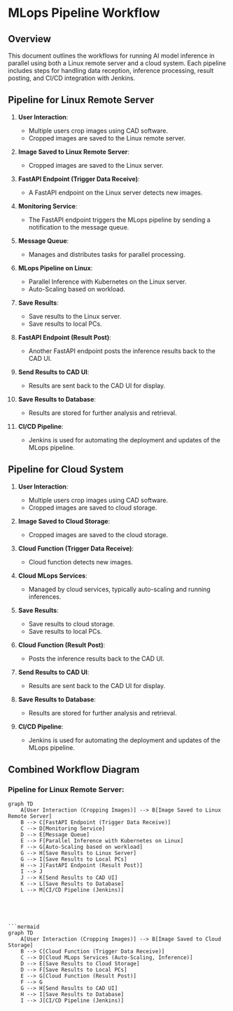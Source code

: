 # MLops Pipeline Workflow

## Overview
This document outlines the workflows for running AI model inference in parallel using both a Linux remote server and a cloud system. Each pipeline includes steps for handling data reception, inference processing, result posting, and CI/CD integration with Jenkins.

## Pipeline for Linux Remote Server

1. **User Interaction**:
   - Multiple users crop images using CAD software.
   - Cropped images are saved to the Linux remote server.

2. **Image Saved to Linux Remote Server**:
   - Cropped images are saved to the Linux server.

3. **FastAPI Endpoint (Trigger Data Receive)**:
   - A FastAPI endpoint on the Linux server detects new images.

4. **Monitoring Service**:
   - The FastAPI endpoint triggers the MLops pipeline by sending a notification to the message queue.

5. **Message Queue**:
   - Manages and distributes tasks for parallel processing.

6. **MLops Pipeline on Linux**:
   - Parallel Inference with Kubernetes on the Linux server.
   - Auto-Scaling based on workload.

7. **Save Results**:
   - Save results to the Linux server.
   - Save results to local PCs.

8. **FastAPI Endpoint (Result Post)**:
   - Another FastAPI endpoint posts the inference results back to the CAD UI.

9. **Send Results to CAD UI**:
   - Results are sent back to the CAD UI for display.

10. **Save Results to Database**:
    - Results are stored for further analysis and retrieval.

11. **CI/CD Pipeline**:
    - Jenkins is used for automating the deployment and updates of the MLops pipeline.

## Pipeline for Cloud System

1. **User Interaction**:
   - Multiple users crop images using CAD software.
   - Cropped images are saved to cloud storage.

2. **Image Saved to Cloud Storage**:
   - Cropped images are saved to the cloud storage.

3. **Cloud Function (Trigger Data Receive)**:
   - Cloud function detects new images.

4. **Cloud MLops Services**:
   - Managed by cloud services, typically auto-scaling and running inferences.

5. **Save Results**:
   - Save results to cloud storage.
   - Save results to local PCs.

6. **Cloud Function (Result Post)**:
   - Posts the inference results back to the CAD UI.

7. **Send Results to CAD UI**:
   - Results are sent back to the CAD UI for display.

8. **Save Results to Database**:
   - Results are stored for further analysis and retrieval.

9. **CI/CD Pipeline**:
   - Jenkins is used for automating the deployment and updates of the MLops pipeline.

## Combined Workflow Diagram

### Pipeline for Linux Remote Server:

```mermaid
graph TD
    A[User Interaction (Cropping Images)] --> B[Image Saved to Linux Remote Server]
    B --> C[FastAPI Endpoint (Trigger Data Receive)]
    C --> D[Monitoring Service]
    D --> E[Message Queue]
    E --> F[Parallel Inference with Kubernetes on Linux]
    F --> G[Auto-Scaling based on workload]
    G --> H[Save Results to Linux Server]
    G --> I[Save Results to Local PCs]
    H --> J[FastAPI Endpoint (Result Post)]
    I --> J
    J --> K[Send Results to CAD UI]
    K --> L[Save Results to Database]
    L --> M[CI/CD Pipeline (Jenkins)]





```mermaid
graph TD
    A[User Interaction (Cropping Images)] --> B[Image Saved to Cloud Storage]
    B --> C[Cloud Function (Trigger Data Receive)]
    C --> D[Cloud MLops Services (Auto-Scaling, Inference)]
    D --> E[Save Results to Cloud Storage]
    D --> F[Save Results to Local PCs]
    E --> G[Cloud Function (Result Post)]
    F --> G
    G --> H[Send Results to CAD UI]
    H --> I[Save Results to Database]
    I --> J[CI/CD Pipeline (Jenkins)]
